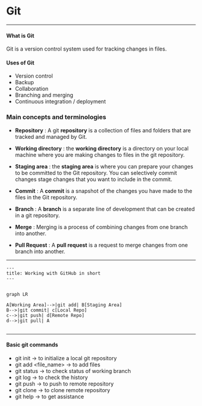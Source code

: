# Git

---

#### What is Git

Git is a version control system used for tracking changes in files.

#### Uses of Git

- Version control
- Backup
- Collaboration
- Branching and merging
- Continuous integration / deployment

### Main concepts and terminologies

- **Repository** :
A git **repository** is a collection of files and folders that are tracked and managed by Git.

- **Working directory** :
the **working directory** is a directory on your local machine where you are making changes to files in the git repository.

- **Staging area** :
the **staging area** is where you can prepare your changes to be committed to the Git repository. You can selectively commit changes stage changes that you want to include in the commit.

- **Commit** :
A **commit** is a snapshot of the changes you have made to the files in the Git repository.

- **Branch** :
A **branch** is a separate line of development that can be created in a git repository.

- **Merge** :
Merging is a process of combining changes from one branch into another.

- **Pull Request** :
A **pull request** is a request to merge changes from one branch into another.

---

``` mermaid
---
title: Working with GitHub in short
---


graph LR

A[Working Area]-->|git add| B[Staging Area]
B-->|git commit| c[Local Repo]
c-->|git push| d[Remote Repo]
d-->|git pull| A


```

---

#### Basic git commands

- git init &rarr; to initialize a local git repository
- git add <file_name> &rarr; to add files
- git status &rarr; to check status of working branch
- git log &rarr; to check the history
- git push &rarr; to push to remote repository
- git clone &rarr; to clone remote repository
- git help &rarr; to get assistance

